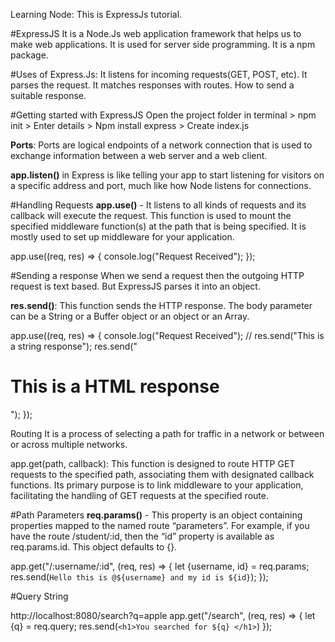 Learning Node:
This is ExpressJs tutorial.

#ExpressJS
It is a Node.Js web application framework that helps us to make web applications.
It is used for server side programming.
It is a npm package.

#Uses of Express.Js:
It listens for incoming requests(GET, POST, etc).
It parses the request.
It matches responses with routes.
How to send a suitable response.

#Getting started with ExpressJS
Open the project folder in terminal > npm init > Enter details > Npm install express > Create index.js

**Ports**: Ports are logical endpoints of a network connection that is used to exchange information between a web server and a web client.

**app.listen()** in Express is like telling your app to start listening for visitors on a specific address and port, much like how Node listens for connections.



#Handling Requests
**app.use()** - It listens to all kinds of requests and its callback will execute the request.
This function is used to mount the specified middleware function(s) at the path that is being specified. It is mostly used to set up middleware for your application. 

app.use((req, res) => {
   console.log("Request Received");
});


#Sending a response
When we send a request then the outgoing HTTP request is text based. But ExpressJS parses it into an object. 

**res.send()**: This function sends the HTTP response. The body parameter can be a String or a Buffer object or an object or an Array.

app.use((req, res) => {
   console.log("Request Received");
  // res.send("This is a string response");
   res.send("<h1>This is a HTML response</h1>");
});


Routing
It is a process of selecting a path for traffic in a network or between or across multiple networks.

app.get(path, callback): This function is designed to route HTTP GET requests to the specified path, associating them with designated callback functions. Its primary purpose is to link middleware to your application, facilitating the handling of GET requests at the specified route.


#Path Parameters
**req.params()** -  This property is an object containing properties mapped to the named route “parameters”. For example, if you have the route /student/:id, then the “id” property is available as req.params.id. This object defaults to {}. 

app.get("/:username/:id", (req, res) => {
   let {username, id} = req.params;
   res.send(`Hello this is @${username} and my id is ${id}`);
});


#Query String

http://localhost:8080/search?q=apple
app.get("/search", (req, res) => {
   let {q} = req.query;
   res.send(`<h1>You searched for ${q} </h1>`)
});

